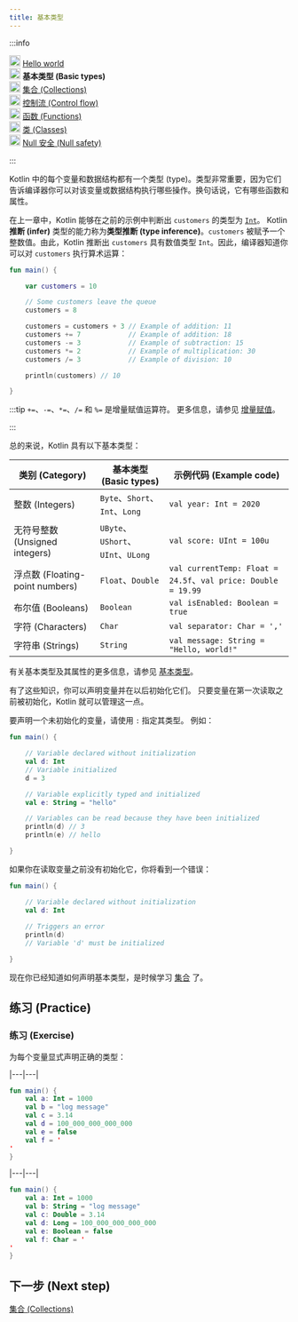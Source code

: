 ```yaml
---
title: 基本类型
---
```

<no-index/>
:::info
<p>
   <img src="/img/icon-1-done.svg" width="20" alt="First step" /> <a href="kotlin-tour-hello-world">Hello world</a><br />
        <img src="/img/icon-2.svg" width="20" alt="Second step" /> <strong>基本类型 (Basic types)</strong><br />
        <img src="/img/icon-3-todo.svg" width="20" alt="Third step" /> <a href="kotlin-tour-collections">集合 (Collections)</a><br />
        <img src="/img/icon-4-todo.svg" width="20" alt="Fourth step" /> <a href="kotlin-tour-control-flow">控制流 (Control flow)</a><br />
        <img src="/img/icon-5-todo.svg" width="20" alt="Fifth step" /> <a href="kotlin-tour-functions">函数 (Functions)</a><br />
        <img src="/img/icon-6-todo.svg" width="20" alt="Sixth step" /> <a href="kotlin-tour-classes">类 (Classes)</a><br />
        <img src="/img/icon-7-todo.svg" width="20" alt="Final step" /> <a href="kotlin-tour-null-safety">Null 安全 (Null safety)</a>
</p>

:::

Kotlin 中的每个变量和数据结构都有一个类型 (type)。类型非常重要，因为它们告诉编译器你可以对该变量或数据结构执行哪些操作。换句话说，它有哪些函数和属性。

在上一章中，Kotlin 能够在之前的示例中判断出 `customers` 的类型为 [`Int`](https://kotlinlang.org/api/latest/jvm/stdlib/kotlin/-int/)。
Kotlin **推断 (infer)** 类型的能力称为**类型推断 (type inference)**。`customers` 被赋予一个整数值。由此，Kotlin 推断出 `customers` 具有数值类型 `Int`。因此，编译器知道你可以对 `customers` 执行算术运算：

```kotlin
fun main() {

    var customers = 10

    // Some customers leave the queue
    customers = 8

    customers = customers + 3 // Example of addition: 11
    customers += 7            // Example of addition: 18
    customers -= 3            // Example of subtraction: 15
    customers *= 2            // Example of multiplication: 30
    customers /= 3            // Example of division: 10

    println(customers) // 10

}
```

:::tip
`+=`、`-=`、`*=`、`/=` 和 `%=` 是增量赋值运算符。 更多信息，请参见 [增量赋值](operator-overloading#augmented-assignments)。

:::

总的来说，Kotlin 具有以下基本类型：

| **类别 (Category)**           | **基本类型 (Basic types)**                    | **示例代码 (Example code)**                                              |
|------------------------|------------------------------------|---------------------------------------------------------------|
| 整数 (Integers)               | `Byte`、`Short`、`Int`、`Long`     | `val year: Int = 2020`                                        |
| 无符号整数 (Unsigned integers)      | `UByte`、`UShort`、`UInt`、`ULong` | `val score: UInt = 100u`                                      |
| 浮点数 (Floating-point numbers) | `Float`、`Double`                  | `val currentTemp: Float = 24.5f`、`val price: Double = 19.99` |
| 布尔值 (Booleans)               | `Boolean`                          | `val isEnabled: Boolean = true`                               |
| 字符 (Characters)             | `Char`                             | `val separator: Char = ','`                                   |
| 字符串 (Strings)                | `String`                           | `val message: String = "Hello, world!"`                       |

有关基本类型及其属性的更多信息，请参见 [基本类型](basic-types)。

有了这些知识，你可以声明变量并在以后初始化它们。 只要变量在第一次读取之前被初始化，Kotlin 就可以管理这一点。

要声明一个未初始化的变量，请使用 `:` 指定其类型。 例如：

```kotlin
fun main() {

    // Variable declared without initialization
    val d: Int
    // Variable initialized
    d = 3

    // Variable explicitly typed and initialized
    val e: String = "hello"

    // Variables can be read because they have been initialized
    println(d) // 3
    println(e) // hello

}
```

如果你在读取变量之前没有初始化它，你将看到一个错误：

```kotlin
fun main() {

    // Variable declared without initialization
    val d: Int
    
    // Triggers an error
    println(d)
    // Variable 'd' must be initialized

}
```

现在你已经知道如何声明基本类型，是时候学习 [集合](kotlin-tour-collections) 了。

## 练习 (Practice)

### 练习 (Exercise)

为每个变量显式声明正确的类型：

|---|---|
```kotlin
fun main() {
    val a: Int = 1000 
    val b = "log message"
    val c = 3.14
    val d = 100_000_000_000_000
    val e = false
    val f = '
'
}
```

|---|---|
```kotlin
fun main() {
    val a: Int = 1000
    val b: String = "log message"
    val c: Double = 3.14
    val d: Long = 100_000_000_000_000
    val e: Boolean = false
    val f: Char = '
'
}
```

## 下一步 (Next step)

[集合 (Collections)](kotlin-tour-collections)